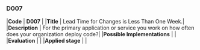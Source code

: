 ### D007

|**Code**           | **D007** |
|**Title**          | Lead Time for Changes is Less Than One Week.|
|**Description**    | For the primary application or service you work on how often does your organization deploy code?|
|**Possible Implementations** | |
|**Evaluation**     | |
|**Applied stage**  | |
